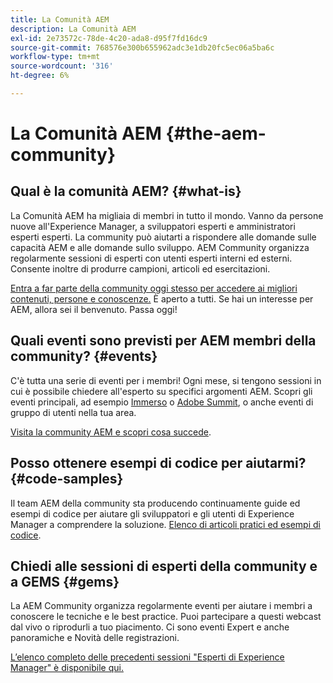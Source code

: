 ```yaml
---
title: La Comunità AEM
description: La Comunità AEM
exl-id: 2e73572c-78de-4c20-ada8-d95f7fd16dc9
source-git-commit: 768576e300b655962adc3e1db20fc5ec06a5ba6c
workflow-type: tm+mt
source-wordcount: '316'
ht-degree: 6%

---
```


# La Comunità AEM {#the-aem-community}

## Qual è la comunità AEM? {#what-is}

La Comunità AEM ha migliaia di membri in tutto il mondo. Vanno da persone nuove all&#39;Experience Manager, a sviluppatori esperti e amministratori esperti esperti. La community può aiutarti a rispondere alle domande sulle capacità AEM e alle domande sullo sviluppo. AEM Community organizza regolarmente sessioni di esperti con utenti esperti interni ed esterni. Consente inoltre di produrre campioni, articoli ed esercitazioni.

[Entra a far parte della community oggi stesso per accedere ai migliori contenuti, persone e conoscenze.](https://experienceleaguecommunities.adobe.com/t5/adobe-experience-manager/ct-p/adobe-experience-manager-community) È aperto a tutti. Se hai un interesse per AEM, allora sei il benvenuto. Passa oggi!

## Quali eventi sono previsti per AEM membri della community? {#events}

C&#39;è tutta una serie di eventi per i membri! Ogni mese, si tengono sessioni in cui è possibile chiedere all&#39;esperto su specifici argomenti AEM. Scopri gli eventi principali, ad esempio [Immerso](https://help-forums.adobe.com/content/adobeforums/en/experience-manager-forum/adobe-experience-manager.topic.html/forum__fb7p-the_immerseagendai.html) o [Adobe Summit](https://business.adobe.com/summit/adobe-summit.html), o anche eventi di gruppo di utenti nella tua area.

[Visita la community AEM e scopri cosa succede](https://help-forums.adobe.com/content/adobeforums/en/experience-manager-forum/adobe-experience-manager.html).

## Posso ottenere esempi di codice per aiutarmi? {#code-samples}

Il team AEM della community sta producendo continuamente guide ed esempi di codice per aiutare gli sviluppatori e gli utenti di Experience Manager a comprendere la soluzione. [Elenco di articoli pratici ed esempi di codice](https://experienceleaguecommunities.adobe.com/t5/adobe-experience-manager/ct-p/adobe-experience-manager-community).

## Chiedi alle sessioni di esperti della community e a GEMS {#gems}

La AEM Community organizza regolarmente eventi per aiutare i membri a conoscere le tecniche e le best practice. Puoi partecipare a questi webcast dal vivo o riprodurli a tuo piacimento. Ci sono eventi Expert e anche panoramiche e Novità delle registrazioni.

[L’elenco completo delle precedenti sessioni &quot;Esperti di Experience Manager&quot; è disponibile qui.](https://experienceleague.adobe.com/docs/experience-manager-guides-learn/tutorials/knowledge-base/expert-session/expert-session.html?lang=en)
